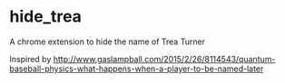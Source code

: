 # hide_trea
A chrome extension to hide the name of Trea Turner

Inspired by 
http://www.gaslampball.com/2015/2/26/8114543/quantum-baseball-physics-what-happens-when-a-player-to-be-named-later